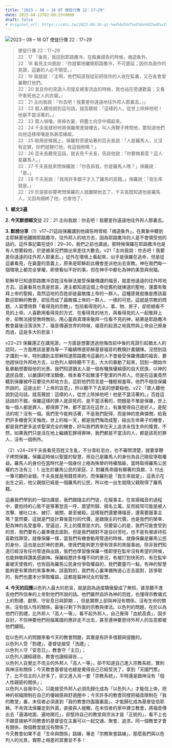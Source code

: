 ```yaml
---
title: "2023 – 08 – 16 QT 使徒行傳 22：17~29"
date: 2025-04-12T02:09:23+0800
draft: false
# original_url: https://cmtc.tw/2023-08-16-qt-%e4%bd%bf%e5%be%92%e8%a1%8c%e5%82%b3-22%ef%bc%9a1729
---
```


![2023 – 08 – 16 QT  使徒行傳 22：17~29](/images/qt.jpg  "2023 – 08 – 16 QT  使徒行傳 22：17~29")

> 使徒行傳 22：17~29  
> 22：17 「後來，我回到耶路撒冷，在殿裏禱告的時候，魂遊象外，  
> 22：18 看見主向我說：『你趕緊地離開耶路撒冷，不可遲延；因你為我作的見證，這裏的人必不領受。』  
> 22：19 我就說：『主啊，他們知道我從前把信你的人收在監裏，又在各會堂裏鞭打他們。  
> 22：20 並且你的見證人司提反被害流血的時候，我也站在旁邊歡喜；又看守害死他之人的衣裳。』  
> 22：21 主向我說：『你去吧！我要差你遠遠地往外邦人那裏去。』」  
> 22：22 眾人聽他說到這句話，就高聲說：「這樣的人，從世上除掉他吧！他是不當活著的。」  
> 22：23 眾人喧嚷，摔掉衣裳，把塵土向空中揚起來。  
> 22：24 千夫長就吩咐將保羅帶進營樓去，叫人用鞭子拷問他，要知道他們向他這樣喧嚷是為甚麼緣故。  
> 22：25 剛用皮條捆上，保羅對旁邊站著的百夫長說：「人是羅馬人，又沒有定罪，你們就鞭打他，有這個例嗎？」  
> 22：26 百夫長聽見這話，就去見千夫長，告訴他說：「你要做甚麼？這人是羅馬人。」  
> 22：27 千夫長就來問保羅說：「你告訴我，你是羅馬人嗎？」保羅說：「是。」  
> 22：28 千夫長說：「我用許多銀子才入了羅馬的民籍。」保羅說：「我生來就是。」  
> 22：29 於是那些要拷問保羅的人就離開他去了。千夫長既知道他是羅馬人，又因為捆綁了他，也害怕了。

**1.  經文3遍**

**2. 今天默想經文**徒 22：21 主向我說：你去吧！我要差你遠遠地往外邦人那裏去。

**3. 默想分享**（1）v17~21這段保羅講到他禱告時曾經「魂遊象外」，在異象中聽到主耶穌要他離開耶路撒冷，往外邦人的地方去，因為耶路撒冷的人是不會領受他的話的。這件事記載在徒9：29~30，我們之前也讀過。那時候保羅在耶路撒冷也是有人想要殺他，於是被弟兄們救出來差往大數去。v21「主向我說：你去吧！我要差你遠遠的往外邦人那裏去。」從外在環境上看起來，似乎是保羅在逃命，但是從這裏看見，在屬靈的意義上，原來是耶穌趁此機會差派他出去宣教。神在我們每一個環境上都完全掌權，即使看似不好的事，但在神手中都化為神的美意與祝福。

耶穌早已知道耶路撒冷百姓沒有辦法接受保羅傳講的福音，就差他遠遠的往外邦地方去。這裏看見也真是悲哀，連主都知道這個上帝從舊約就揀選的聖地，還蓋有敬拜上帝的聖殿，竟然這地的百姓卻是最敵擋上帝的一群人。這種感覺就像是應該最歡迎耶穌的教會，卻反而成了最敵擋上帝的一群人，一樣的可悲。這就是宗教的問題，人習慣倚靠「看得見的宗教」，包括看得見的人、事、物、房子，卻拒絕看不見的上帝。人喜歡用看得見的方式．在看得見的地方，與看得見的人一起敬拜上帝，卻無法接受無時無刻，用心靈與真理來敬拜一位看不見的神，結果是耶路撒冷教會最後沒落消失了，福音傳遍世界的時候，福音的起源之地竟然與上帝自己擦身而過，這是多大的悲哀！

v22~23 保羅還正在講見證，一方面是想要透過他悔改前中後的見證引起猶太人的認同，一方面應該是要為等一下繼續帶進耶穌基督福音的教贖計畫舖陳。沒想到話才講到一半，特別講到主耶穌知道耶路撒冷這裏的人不會接受保羅傳講的福音，要他趕快往外邦地方去，以色列人頓時聽不下去，大大的暴動了起來，回到一開始作亂暴動想要殺他的光景。我們知道猶太人是一個有種族優越感的自大民族，以神的選民自居，以嚴謹的律法驕傲，根本看不起散漫不聖潔的外邦人。但是在這裏竟然聽到保羅被呼召要往外邦地方去，這對他們而言是一種輕視羞辱。他們不相信保羅所說的，這是出於「上帝的旨意」，所以聽不下去氣的想要殺他。v22 「眾人聽他說到這句話，就高聲說：這樣的人，從世上除掉他吧！他是不當活著的。」百姓這話說的不錯，保羅這樣的罪人是該死的，是不當活著的，問題是不單是保羅，世上每一個人都是罪人，都得罪了神，都不當活在這世上，有誰覺得自己是好人，是配活的呢？沒有一個。我們至今能夠活著，不是我們配得，而是神的恩典憐憫，給我們許多機會天天悔改。世上的每一天，都是我們悔改成聖，結出生命果子的機會，都是我們更多追求聖潔完全的機會，好叫我們將來在天上追求永恆生命的獎賞。不然，如果我們只是活在地上繼續犯罪得罪神，我們都是不當活的人，都是該死的罪人，沒有一個例外。

（2）v24~29千夫長看見百姓又生亂，不分青紅皂白，也不審問清楚，就要拿鞭子拷問保羅。保羅這時候以聖靈的智慧，用自己是羅馬人的身份為自己辯屈爭取權益。羅馬人的身份在當時代是一個身份上極為殊榮的特權階級，當時取得羅馬公民權的方法有三：1. 出生於羅馬公民的家庭、2. 對羅馬帝國有顯著的貢獻、3. 付出一筆可觀的金錢。千夫長就是用錢買來的，而保羅則是「我生來就是」，這表示在出生之前，他父親就已經是一個羅馬的公民，所以他一出生就隨父親取得了羅馬籍。

這裏我們學到的一個功課是，我們跟隨主的門徒，在服事主，在宣揚福音的過程中，要抱持的心態不是等著登高一呼、眾望所歸、揚名立萬。反而經常可能是被人攻擊、被吐口水、被打、被關，甚至被殺。這樣我們還要傳福音，還需要服事主嗎？當然要，這就是門徒計算後當付的代價，是跟隨主的代價，也是我們的榮幸，配為神的名受羞辱，受逼迫，天上的獎賞是大的。但要留心的是，我們可能會受到的苦，我們要有心裏準備去面對。但是我們絕對不是自討苦吃，也不是有被虐待狂喜歡找罪受。就像保羅一樣，當我們有機會動用管道的時候，就像保羅是羅馬公民的身份，這也是出於神的恩典，使我們能夠更方便有效率的來服事祂。除非我們知道已經沒有任何管道與出路，我們也學習像保羅一樣即使在監牢沒有希望的時候，也能夠敬拜讚美感謝神。保羅經歷許多種不同的景況，有被打到快死的，有在監牢裏被天使救的，也有因為羅馬公民身份爭取權益的，我們要靈巧一點，有神的智慧能夠更有果效的來事奉神。該面對的，我們有心裏準備殉道心志去面對，該爭取的，我們也盡本分爭取權益，這都是屬神兒女的智慧。

**4. 今天的回應**以色列人最大的悲哀，就是因為過度驕傲變成了無知，甚至聽不進去他們所信奉的上帝對他們所說的話。他們雖然自許為神的百姓，也懂得宗教儀式上的割禮、獻祭、守安息日與節期…，但是實際上卻與神沒有關係，沒有生命的關係，沒有個人性的關係，最後只剩下外面的宗教與律法。以色列的問題，在於以為他們行割禮，比外邦人「高人一等」，看不起外邦人，自己覺得「血統高貴」，固步自封，不但神要他們祝福萬國的應許走不出去，甚至連神要恩待外邦人的旨意都被他們攔阻。

從以色列人的問題來看今天的教會問題，其實是有許多借鏡與提醒的。  
以色列人受「割禮」，基督徒接受「洗禮」；  
以色列人守「安息日」，教會守「主日」；  
以色列人讀經禱告，教會也讀經禱告…。  
以色列人自覺比不信主的外邦人「高人一等」，卻不知道自己進入宗教系統，實則與神沒有關係；今天教會基督徒也總是覺得自己已經受洗了，拿到「天國門票」了，比不信主的人好多了，卻又進入另一套「宗教系統」，平時還是跟神沒有「個人性親密的關係」；  
以色列人自我中心，只能接受外邦人必須先歸化成為「以色列人」才能信上帝，把神的祝福限制在自己的優越感與舒適圈中；今天許多的教會同樣把福音限制在「我的教堂」裏，未信者必須進到「我的教會四面牆裏面」，才能歸化成為基督徒信耶穌。不肯效法保羅走到外面，直接與人接觸，在未信者的家中建立教會，將福音傳出去「遍滿地面、遍地開花」，卻堅持自己的教堂與宗派才是「正統的」，看不上也不願意接納不同教會的基督徒在主裏可以一起交通、聚會、追求。同一個教堂才會有關係，換個教堂就沒有關係了。  
今天教會如果不走「生命與關係」路線，專走「宗教聚會路線」，那麼我們與以色列人的光景，實際上相差的其實並不多！
